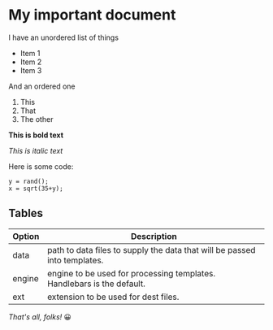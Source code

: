 # My important document

I have an unordered list of things
* Item 1 
* Item 2
* Item 3

And an ordered one
1. This
2. That
3. The other

**This is bold text**

*This is italic text*

Here is some code:
``` 
y = rand();
x = sqrt(35+y);
```
## Tables

| Option | Description |
| ------ | ----------- |
| data   | path to data files to supply the data that will be passed into templates. |
| engine | engine to be used for processing templates. Handlebars is the default. |
| ext    | extension to be used for dest files. |

*That's all, folks!* :grinning:
